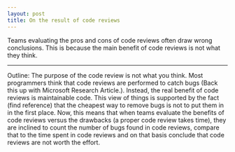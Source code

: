 ```yaml
---
layout: post
title: On the result of code reviews
---
```


Teams evaluating the pros and cons of code reviews often draw wrong conclusions. This is because the main benefit of code reviews is not what they think.



----
Outline:
The purpose of the code review is not what you think. Most programmers think that code reviews are performed to catch bugs (Back this up with Microsoft Research Article.). Instead, the real benefit of code reviews is maintainable code. This view of things is supported by the fact (find reference) that 
the cheapest way to remove bugs is not to put them in  in the first place.
Now, this means that when teams evaluate the benefits of code reviews versus the drawbacks (a proper code review takes time), they are inclined to count the number of bugs found in code reviews, compare that to the time spent in code reviews and on that basis conclude that code reviews are not worth the effort.

